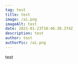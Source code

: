```yaml
---
tag: test
title: test
image: /ai.png
imageAlt: test
date: 2021-01-23T10:46:30.374Z
description: test
author: test
authorPic: /ai.png
---
```

test